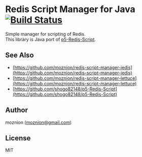 Redis Script Manager for Java [![Build Status](https://travis-ci.org/moznion/redis-script-manager-core.svg?branch=master)](https://travis-ci.org/moznion/redis-script-manager-core)
==

Simple manager for scripting of Redis.  
This library is Java port of [p5-Redis-Script](https://github.com/shogo82148/p5-Redis-Script).

See Also
--

- [https://github.com/moznion/redis-script-manager-jedis](https://github.com/moznion/redis-script-manager-jedis)
- [https://github.com/moznion/redis-script-manager-lettuce](https://github.com/moznion/redis-script-manager-lettuce)
- [https://github.com/shogo82148/p5-Redis-Script](https://github.com/shogo82148/p5-Redis-Script)

Author
--

moznion (<moznion@gmail.com>)

License
--

MIT

